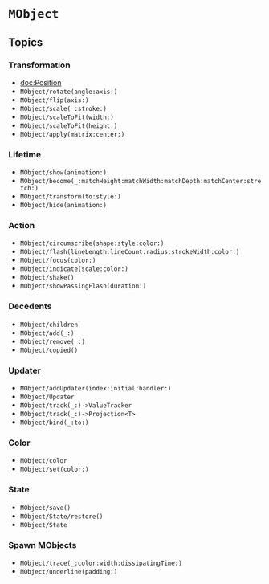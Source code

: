 
# ``MObject``


## Topics

### Transformation

- <doc:Position>
- ``MObject/rotate(angle:axis:)``
- ``MObject/flip(axis:)``
- ``MObject/scale(_:stroke:)``
- ``MObject/scaleToFit(width:)``
- ``MObject/scaleToFit(height:)``
- ``MObject/apply(matrix:center:)``

### Lifetime
- ``MObject/show(animation:)``
- ``MObject/become(_:matchHeight:matchWidth:matchDepth:matchCenter:stretch:)``
- ``MObject/transform(to:style:)``
- ``MObject/hide(animation:)``

### Action
- ``MObject/circumscribe(shape:style:color:)``
- ``MObject/flash(lineLength:lineCount:radius:strokeWidth:color:)``
- ``MObject/focus(color:)``
- ``MObject/indicate(scale:color:)``
- ``MObject/shake()``
- ``MObject/showPassingFlash(duration:)``

### Decedents
- ``MObject/children``
- ``MObject/add(_:)``
- ``MObject/remove(_:)``
- ``MObject/copied()``

### Updater
- ``MObject/addUpdater(index:initial:handler:)``
- ``MObject/Updater``
- ``MObject/track(_:)->ValueTracker``
- ``MObject/track(_:)->Projection<T>``
- ``MObject/bind(_:to:)``

### Color
- ``MObject/color``
- ``MObject/set(color:)``

### State
- ``MObject/save()``
- ``MObject/State/restore()``
- ``MObject/State``

### Spawn MObjects
- ``MObject/trace(_:color:width:dissipatingTime:)``
- ``MObject/underline(padding:)``
